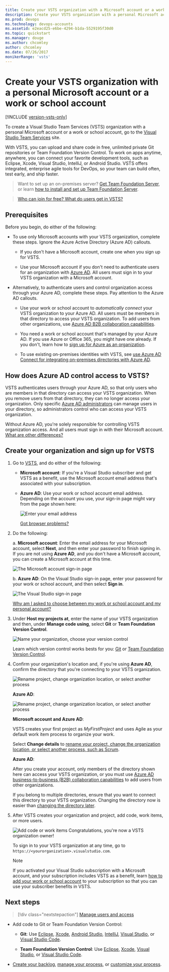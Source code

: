 ```yaml
---
title: Create your VSTS organization with a Microsoft account or a work account
description: Create your VSTS organization with a personal Microsoft account or a work or school account
ms.prod: devops
ms.technology: devops-accounts
ms.assetid: e2eacd25-e6be-4294-b1da-5529195f30d0
ms.topic: quickstart
ms.manager: douge
ms.author: chcomley
author: chcomley
ms.date: 07/26/2017
monikerRange: 'vsts'
---
```


# Create your VSTS organization with a personal Microsoft account or a work or school account

[!INCLUDE [version-vsts-only](../../_shared/version-vsts-only.md)]

To create a Visual Studio Team Services (VSTS) organization with a personal Microsoft account or a work or school account, go to the [Visual Studio Team Services](https://visualstudio.microsoft.com/products/visual-studio-team-services-vs) site. 

With VSTS, you can upload and share code in free, unlimited private Git repositories or Team Foundation Version Control. To work on apps anytime, anywhere, you can connect your favorite development tools, such as Eclipse, Xcode, Visual Studio, IntelliJ, or Android Studio. VSTS offers integrated, enterprise agile tools for DevOps, so your team can build often, test early, and ship faster.

> Want to set up an on-premises server? [Get Team Foundation Server](https://visualstudio.microsoft.com/products/tfs-overview-vs), or learn [how to install and set up Team Foundation Server](/tfs/server/install/get-started). 

> [Who can join for free?  What do users get in VSTS?](faq-create-organization.md#free-users)

<a name="how-sign-up"></a>

##	Prerequisites

Before you begin, do either of the following:

* To use only Microsoft accounts with your VSTS organization, complete these steps. Ignore the Azure Active Directory (Azure AD) callouts. 

	* If you don't have a Microsoft account, create one when you sign up for VSTS.

	* Use your Microsoft account if you don't need to authenticate users for an organization with [Azure AD](https://azure.microsoft.com/documentation/articles/active-directory-whatis/). All users must sign in to your VSTS organization with a Microsoft account.

* Alternatively, to authenticate users and control organization access through your Azure AD, complete these steps. Pay attention to the Azure AD callouts.

	* Use your work or school account to *automatically connect* your VSTS organization to your Azure AD. All users must be members in that directory to access your VSTS organization. To add users from other organizations, use [Azure AD B2B collaboration capabilities](https://docs.microsoft.com/azure/active-directory/active-directory-b2b-what-is-azure-ad-b2b).

	* You need a work or school account that's managed by your Azure AD. If you use Azure or Office 365, you might have one already. If you don't, learn how to [sign up for Azure as an organization](https://azure.microsoft.com/documentation/articles/sign-up-organization/).

	* To use existing on-premises identities with VSTS, see	[use Azure AD Connect for integrating on-premises directories with Azure AD](https://azure.microsoft.com/documentation/articles/active-directory-aadconnect/).


## How does Azure AD control access to VSTS?

VSTS authenticates users through your Azure AD, so that only users who are members in that directory can access your VSTS organization. When you remove users from that directory, they can no longer access your organization. Only specific [Azure AD administrators](https://azure.microsoft.com/documentation/articles/active-directory-assign-admin-roles/) can manage users in your directory, so administrators control who can access your VSTS organization.

Without Azure AD, you're solely responsible for controlling VSTS organization access. And all users must sign in with their Microsoft account. 
[What are other differences?](faq-create-organization.md#SignInOrganizationDifferences)


<a name="SignIn"></a>

## Create your organization and sign up for VSTS

1. Go to [VSTS](https://go.microsoft.com/fwlink/?LinkId=307137), and do either of the following:

	* **Microsoft account**: If you're a Visual Studio subscriber and get VSTS as a benefit, use the Microsoft account email address that's associated with your subscription. 

	* **Azure AD**: Use your work or school account email address. Depending on the account you use, your sign-in page might vary from the page shown here:

	  ![Enter your email address](_img/_shared/sign-in.png)

	  [Got browser problems?](faq-create-organization.md#browser-problems)

1. Do the following:

    a. **Microsoft account**: Enter the email address for your Microsoft account, select **Next**, and then enter your password to finish signing in.  
    If you are not using **Azure AD**, and you don't have a Microsoft account, you can create a Microsoft account at this time.

	  ![The Microsoft account sign-in page](_img/_shared/sign-in-msa2.png)
	
	b. **Azure AD**: On the Visual Studio sign-in page, enter your password for your work or school account, and then select **Sign in**.
	
	  ![The Visual Studio sign-in page](_img/_shared/sign-in-aad.png)

	  [Why am I asked to choose between my work or school account and my personal account?](faq-create-organization.md#ChooseOrgAcctMSAcct)

1. Under **Host my projects at**, enter the name of your VSTS organization and then, under **Manage code using**, select **Git** or **Team Foundation Version Control**.

	![Name your organization, choose your version control](_img/sign-up-visual-studio-team-services/create-team-services-organization-directory.png)

	Learn which version control works bests for you: [Git](../../repos/git/overview.md) or [Team Foundation Version Control](../../repos/tfvc/overview.md).

1. Confirm your organization's location and, if you're using **Azure AD**, confirm the directory that you're connecting to your VSTS organization. 

	![Rename project, change organization location, or select another process](_img/sign-up-visual-studio-team-services/check-organization-location-standard.png)
	
	**Azure AD**:
	
	![Rename project, change organization location, or select another process](_img/sign-up-visual-studio-team-services/change-organization-directory.png)

    **Microsoft account and Azure AD**: 
    
    VSTS creates your first project as *MyFirstProject*	and uses Agile as your default work item process to organize your work. 
	
    Select **Change details** to [rename your project, change the organization location, or select another process, such as Scrum](faq-create-organization.md#organization-location).
	
	**Azure AD**: 

    After you create your account, only members of the directory shown here can access your VSTS organization, or you must use [Azure AD business-to-business (B2B) collaboration capabilities](https://docs.microsoft.com/azure/active-directory/active-directory-b2b-what-is-azure-ad-b2b) to add users from other organizations. 

    If you belong to multiple directories, ensure that you want to connect this directory to your VSTS organization. Changing the directory now is easier than [changing the directory later](faq-create-organization.md#ChangeDirectory).

1. After VSTS creates your organization and project, add code, work items, or more users.

    ![Add code or work items](_img/_shared/project-created.png)
	Congratulations, you're now a VSTS organization owner! 

	To sign in to your VSTS organization at any time, go to `https://<yourorganization>.visualstudio.com`.

	> [!NOTE]
	> If you activated your Visual Studio subscription with a Microsoft account, and your subscription includes VSTS as a benefit, learn [how to add your work or school account](../../billing/link-msdn-subscription-to-organizational-account-vs.md) to your subscription so that you can use your subscriber benefits in VSTS.

## Next steps

> [!div class="nextstepaction"]
> [Manage users and access](add-organization-users-from-user-hub.md)

* Add code to Git or Team Foundation Version Control:

	* **Git**: Use [Eclipse](../../java/download-eclipse-plug-in.md),
	[Xcode](../../repos/git/share-your-code-in-git-xcode.md), 
	[Android Studio](/../../java/download-android-studio-plug-in), 
	[IntelliJ](/../../java/download-intellij-plug-in), 
	[Visual Studio](../../repos/git/share-your-code-in-git-vs-2017.md), or 
	[Visual Studio Code](https://code.visualstudio.com/docs/editor/versioncontrol).

	* **Team Foundation Version Control**: Use [Eclipse](/../../java/download-eclipse-plug-in), 
	[Xcode](../../repos/tfvc/share-your-code-in-tfvc-xcode.md), 
	[Visual Studio](../../repos/tfvc/use-visual-studio-git.md), or 
	[Visual Studio Code](https://code.visualstudio.com/docs/editor/versioncontrol).

* [Create your backlog](../../boards/backlogs/create-your-backlog.md), 
	[manage your process](../../organizations/settings/work/manage-process.md), 
	or [customize your process](../../organizations/settings/work/customize-process.md).